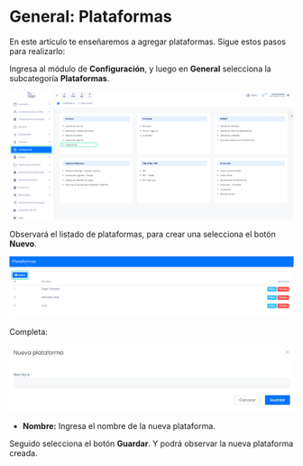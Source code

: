 # General: Plataformas

En este artículo te enseñaremos a agregar plataformas. Sigue estos pasos para realizarlo:

Ingresa al módulo de **Configuración**, y luego en **General** selecciona la subcategoría **Plataformas**.

![alt text](img/plataforma1.jpg)

Observará el listado de plataformas, para crear una selecciona el botón **Nuevo**.

![alt text](img/plataforma2.jpg)

Completa:

![alt text](img/plataforma3.jpg)

* **Nombre:** Ingresa el nombre de la nueva plataforma.
  
Seguido selecciona el botón **Guardar**. Y podrá observar la nueva plataforma creada.